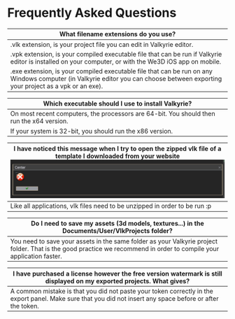 # Frequently Asked Questions

| **What filename extensions do you use?** |
| ------ |
| .vlk extension, is your project file you can edit in Valkyrie editor. |
| .vpk extension, is your compiled executable file that can be run if Valkyrie editor is installed on your computer, or with the We3D iOS app on mobile. |
| .exe extension, is your compiled executable file that can be run on any Windows computer (in Valkyrie editor you can choose between exporting your project as a vpk or an exe). |

| **Which executable should I use to install Valkyrie?** |
| ------ |
| On most recent computers, the processors are 64-bit. You should then run the x64 version. |
| If your system is 32-bit, you should run the x86 version. |

| **I have noticed this message when I try to open the zipped vlk file of a template I downloaded from your website** ![image](uploads/458ba03920075b29c55c6e4061d2a5c0/image.png) |
| ------ |
| Like all applications, vlk files need to be unzipped in order to be run :p |


| **Do I need to save my assets (3d models, textures...) in the Documents/User/VlkProjects folder?** |
| ------ |
| You need to save your assets in the same folder as your Valkyrie project folder. That is the good practice we recommend in order to compile your application faster. |

| **I have purchased a license however the free version watermark is still displayed on my exported projects. What gives?** |
| ------ |
| A common mistake is that you did not paste your token correctly in the export panel. Make sure that you did not insert any space before or after the token. |